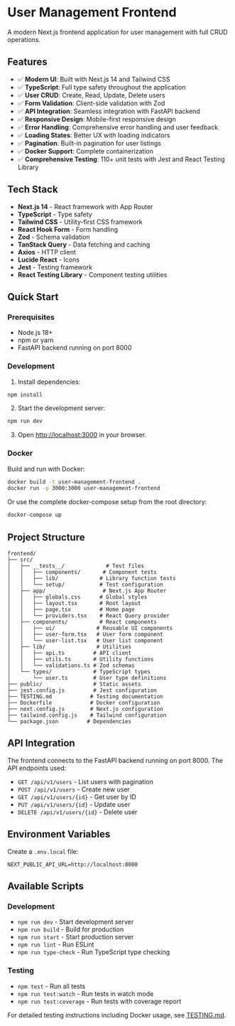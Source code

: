 # User Management Frontend

A modern Next.js frontend application for user management with full CRUD operations.

## Features

- ✅ **Modern UI**: Built with Next.js 14 and Tailwind CSS
- ✅ **TypeScript**: Full type safety throughout the application
- ✅ **User CRUD**: Create, Read, Update, Delete users
- ✅ **Form Validation**: Client-side validation with Zod
- ✅ **API Integration**: Seamless integration with FastAPI backend
- ✅ **Responsive Design**: Mobile-first responsive design
- ✅ **Error Handling**: Comprehensive error handling and user feedback
- ✅ **Loading States**: Better UX with loading indicators
- ✅ **Pagination**: Built-in pagination for user listings
- ✅ **Docker Support**: Complete containerization
- ✅ **Comprehensive Testing**: 110+ unit tests with Jest and React Testing Library

## Tech Stack

- **Next.js 14** - React framework with App Router
- **TypeScript** - Type safety
- **Tailwind CSS** - Utility-first CSS framework
- **React Hook Form** - Form handling
- **Zod** - Schema validation
- **TanStack Query** - Data fetching and caching
- **Axios** - HTTP client
- **Lucide React** - Icons
- **Jest** - Testing framework
- **React Testing Library** - Component testing utilities

## Quick Start

### Prerequisites

- Node.js 18+
- npm or yarn
- FastAPI backend running on port 8000

### Development

1. Install dependencies:

```bash
npm install
```

2. Start the development server:

```bash
npm run dev
```

3. Open [http://localhost:3000](http://localhost:3000) in your browser.

### Docker

Build and run with Docker:

```bash
docker build -t user-management-frontend .
docker run -p 3000:3000 user-management-frontend
```

Or use the complete docker-compose setup from the root directory:

```bash
docker-compose up
```

## Project Structure

```
frontend/
├── src/
│   ├── __tests__/             # Test files
│   │   ├── components/       # Component tests
│   │   ├── lib/             # Library function tests
│   │   └── setup/           # Test configuration
│   ├── app/                  # Next.js App Router
│   │   ├── globals.css      # Global styles
│   │   ├── layout.tsx       # Root layout
│   │   ├── page.tsx         # Home page
│   │   └── providers.tsx    # React Query provider
│   ├── components/          # React components
│   │   ├── ui/             # Reusable UI components
│   │   ├── user-form.tsx   # User form component
│   │   └── user-list.tsx   # User list component
│   ├── lib/                # Utilities
│   │   ├── api.ts         # API client
│   │   ├── utils.ts       # Utility functions
│   │   └── validations.ts # Zod schemas
│   └── types/             # TypeScript types
│       └── user.ts        # User type definitions
├── public/                # Static assets
├── jest.config.js         # Jest configuration
├── TESTING.md            # Testing documentation
├── Dockerfile            # Docker configuration
├── next.config.js        # Next.js configuration
├── tailwind.config.js    # Tailwind configuration
└── package.json         # Dependencies
```

## API Integration

The frontend connects to the FastAPI backend running on port 8000. The API endpoints used:

- `GET /api/v1/users` - List users with pagination
- `POST /api/v1/users` - Create new user
- `GET /api/v1/users/{id}` - Get user by ID
- `PUT /api/v1/users/{id}` - Update user
- `DELETE /api/v1/users/{id}` - Delete user

## Environment Variables

Create a `.env.local` file:

```env
NEXT_PUBLIC_API_URL=http://localhost:8000
```

## Available Scripts

### Development

- `npm run dev` - Start development server
- `npm run build` - Build for production
- `npm run start` - Start production server
- `npm run lint` - Run ESLint
- `npm run type-check` - Run TypeScript type checking

### Testing

- `npm test` - Run all tests
- `npm run test:watch` - Run tests in watch mode
- `npm run test:coverage` - Run tests with coverage report

For detailed testing instructions including Docker usage, see [TESTING.md](./TESTING.md).
